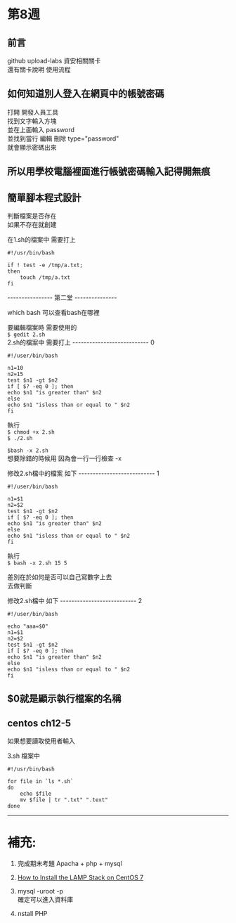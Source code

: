 # 第8週

## 前言

github upload-labs 資安相關關卡    
還有關卡說明 使用流程  

## 如何知道別人登入在網頁中的帳號密碼
打開 開發人員工具  
找到文字輸入方塊  
並在上面輸入 password  
並找到當行 編輯 刪除 type="password"  
就會顯示密碼出來  

所以用學校電腦裡面進行帳號密碼輸入記得開無痕  
---

## 簡單腳本程式設計

判斷檔案是否存在  
如果不存在就創建  

在1.sh的檔案中 需要打上  

    #!/usr/bin/bash 

    if ! test -e /tmp/a.txt;
    then
        touch /tmp/a.txt
    fi

---------------- 第二堂 ---------------

which bash 可以查看bash在哪裡  

要編輯檔案時 需要使用的  
` $ gedit 2.sh `  
2.sh的檔案中 需要打上 --------------------------- 0

    #!/user/bin/bash

    n1=10
    n2=15
    test $n1 -gt $n2
    if [ $? -eq 0 ]; then
    echo $n1 "is greater than" $n2
    else
    echo $n1 "isless than or equal to " $n2
    fi

執行  
` $ chmod +x 2.sh `  
` $ ./2.sh `  

` $bash -x 2.sh `  
想要除錯的時候用 因為會一行一行檢查 -x

修改2.sh檔中的檔案 如下 --------------------------- 1  

    #!/user/bin/bash

    n1=$1
    n2=$2
    test $n1 -gt $n2
    if [ $? -eq 0 ]; then
    echo $n1 "is greater than" $n2
    else
    echo $n1 "isless than or equal to " $n2
    fi

執行  
` $ bash -x 2.sh 15 5 `  

差別在於如何是否可以自己寫數字上去  
去做判斷   

修改2.sh檔中 如下 --------------------------- 2

    #!/user/bin/bash

    echo "aaa=$0"  
    n1=$1
    n2=$2
    test $n1 -gt $n2
    if [ $? -eq 0 ]; then
    echo $n1 "is greater than" $n2
    else
    echo $n1 "isless than or equal to " $n2
    fi

$0就是顯示執行檔案的名稱
---

## centos ch12-5

如果想要讀取使用者輸入  

3.sh 檔案中  

    #!/usr/bin/bash

    for file in `ls *.sh`
    do 
        echo $file
        mv $file | tr ".txt" ".text"
    done


---
# 補充:

1. 完成期末考題 Apacha + php + mysql  

2. [How to Install the LAMP Stack on CentOS 7](https://www.phoenixnap.pt/kb/how-to-install-lamp-stack-on-centos)

3. mysql -uroot -p  
確定可以進入資料庫  

4. nstall PHP  


